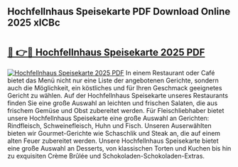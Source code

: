 ## Hochfellnhaus Speisekarte PDF Download Online 2025 xICBc

# <h2><a href="http://gc9wm8.nevu.top/?p=Hochfellnhaus+Speisekarte">🔗 👉🔴 Hochfellnhaus Speisekarte 2025 PDF</a></h2>

[![Hochfellnhaus Speisekarte 2025 PDF](https://i.imgur.com/dBaPXMq.png)](http://gc9wm8.nevu.top/?p=Hochfellnhaus+Speisekarte)
In einem Restaurant oder Café bietet das Menü nicht nur eine Liste der angebotenen Gerichte, sondern auch die Möglichkeit, ein köstliches und für Ihren Geschmack geeignetes Gericht zu wählen. Auf der Hochfellnhaus Speisekarte unseres Restaurants finden Sie eine große Auswahl an leichten und frischen Salaten, die aus frischem Gemüse und Obst zubereitet werden. Für Fleischliebhaber bietet unsere Hochfellnhaus Speisekarte eine große Auswahl an Gerichten: Rindfleisch, Schweinefleisch, Huhn und Fisch. Unseren Auserwählten bieten wir Gourmet-Gerichte wie Schaschlik und Steak an, die auf einem alten Feuer zubereitet werden. Unsere Hochfellnhaus Speisekarte bietet eine große Auswahl an Desserts, von klassischen Torten und Kuchen bis hin zu exquisiten Crème Brûlée und Schokoladen-Schokoladen-Extras.
